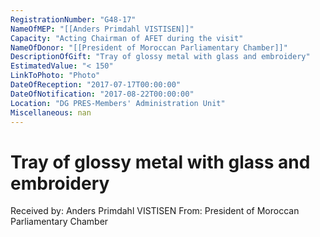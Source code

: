 ```yaml
---
RegistrationNumber: "G48-17"
NameOfMEP: "[[Anders Primdahl VISTISEN]]"
Capacity: "Acting Chairman of AFET during the visit"
NameOfDonor: "[[President of Moroccan Parliamentary Chamber]]"
DescriptionOfGift: "Tray of glossy metal with glass and embroidery"
EstimatedValue: "< 150"
LinkToPhoto: "Photo"
DateOfReception: "2017-07-17T00:00:00"
DateOfNotification: "2017-08-22T00:00:00"
Location: "DG PRES-Members' Administration Unit"
Miscellaneous: nan
---
```


# Tray of glossy metal with glass and embroidery

Received by: Anders Primdahl VISTISEN
From: President of Moroccan Parliamentary Chamber
